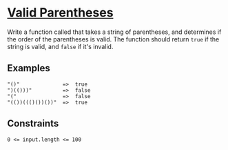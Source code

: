 # [Valid Parentheses](https://www.codewars.com/kata/52774a314c2333f0a7000688)

Write a function called that takes a string of parentheses, and determines if the order of the parentheses is valid. The function should return `true` if the string is valid, and `false` if it's invalid.

## Examples

```
"()"              =>  true
")(()))"          =>  false
"("               =>  false
"(())((()())())"  =>  true
```

## Constraints

```
0 <= input.length <= 100
```